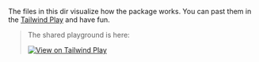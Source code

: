 The files in this dir visualize how the package works.
You can past them in the [Tailwind Play](https://play.tailwindcss.com) and have fun.

> The shared playground is here:
>
> [<img alt="View on Tailwind Play" src="https://img.shields.io/badge/View%20on%20Tailwind%20Play-%2357a7e1.svg?logo=tailwindcss&logoColor=white&style=flat-square" />](https://play.tailwindcss.com/POFXj5AoZu)
